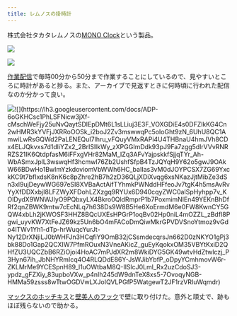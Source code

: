 ```yaml
---
title: レムノスの掛時計
---
```

株式会社タカタレムノスの[MONO Clock](https://www.amazon.co.jp/dp/B004UIT8BK)という製品。

![](https://lh3.googleusercontent.com/docs/ADP-6oG-5U2WG5YisKZuZr2g2x0OXIXwxxxrspM7UjYk4lO1aMIWlXuknfNlZrjmQbxzTxY3CO9SsTki_J8vDyMaQ1MrkXi_B54zT1vjdSe5udOfGcj7Zx0e5ZcJSzM6HM7TZCgLOXjHTF9Yx4uQ95_AieQb_1HPgWAgoq_ffWgIqtH4ezWPM6ie7Ci75Q__wSu5-9QtT92W47p_JVi41kGkknkGtjsK4NbxYcssPa0-Y9OVXd9XvfO0Y2Lda7TG3t04vMaYZvnN2vF6QQVhJjfSqinTvWGZBGaQ4nfcVX1cdBPBfe8j5AcW85oB-lmfMQwE8YAJ6gIfCm9SgWSouZ3H-5p3NJiwGhSJL4_2yzp-ydus9fsrJ5cxtVdiuqccgkGTxrHdCJ1q1MmgFJ0TRMfSZJJWzl1WWTbsybpGn86vTxR1kajW0mQfjbaxTLV8VuA1qbCZoMQEQ2rqm1S_dZRu01uID9uWIFa2N2NNnXUJy78VBGdA4ITyc05y_wX4bgBheWsbPtjS4zFi3vtvxNSesvSdS_lllXy8pdDWaJEKIkRjihVh_JHdYd9f-L0u1nWxNr3LpXd57cCHrEqKrY8fWVNsuuTtoATD3g_0YFRj4Yz7ZqFSRtSTztz4WuFc7pEZVHLe3Y2R9CFMibKKJB09N9n_9PCHuuyL9Xj0OcokNbkJSycL-k3upoGRsefmw_AADpyPUENmFWe9utk8luDGOYpeVG9cA2_-d3tfzAt7eQMG7Rh8yyFDBqnWj-xmet384L9b6kt0msjWMrILLLuXwUFfxBi42dfwPjJ9lHbwKDGCNdJcIjUQfsK6Myg2fZwx9eDhGg7OC5_P6feXydxin-LbKc5SRnw5lQ-wfwJqr1FJ2CLhndGN-YsnF9j3a9kjPFsLzsCIx3DAVQbC2XVTWKx7M5OamMjiTqmIW-0X2Omw_KG1eSn5m387DB9E0Yebnm72rTkJ1pYZUzkUG8--m8tqZHRKbGL6_iQAGOzunA7bZeMP_ZSrM0TiUFFS_xI2_JFpqXdpyvmOmLrOsbj7Q03q9izy9_SQb5wF6wzjv8NqfJH3Cz_TAek_MGOttuyoKjmMvtkLu4D6ibHXlBfGbMcZlE1K02-Uk8935UsR6B2QQFSXyYWA5Qn0tK8nrYOow_zSNThjq6WcVav4yHJV1PC8RFw5SGucnnRVg5Ua99qkJHR5sg0jDB_YpGHChBUWXU0EAwdR3RAaYhh2vioJno_fCpPYjyZxDZ0_Yn9Xd8Hz4TC6)

![](https://lh3.googleusercontent.com/docs/ADP-6oFBwMnw7wI25k60Kjv9oxiQZb_XiBV8C0JjJQQxGkqu6VbQxo9yphGLMOY4FLNVFaCvWmlKaVLjQlOQAXad-ZOR5Se3BzysrpfJOV79jfdpDZe1lrOVjxQSnV-_4bgpR1ZUBYrK1NXZKQwMFpseQ000CCloUcb0zeNg_4QQVB52_jNaO30z968NwbtG3sYXmargwQWMo-Oeoxr7Nr1LFx8tMlEwIgAj6Mwc7GZfkt1tce1Gj-Z_BGo78EW2QQOC9eSSJHvWG_9KI5UHhOVYdyCHAujgUBlgFPiGgVz8ytDTpJczdM3z2FExKkKZhX9sFQxlfAV4yzoFFnzRpRbSeSAv4Qdssfl_P7zMJmC5WCQ2tYkjbpgonMYrVYGsafXg3QSueRiWZLS4gO_UqWZggNGflXlL5m7e9Q1bw9O6z3ksLwHuGudbuikw-Fv9u3U5Km7OR4OPgA-PsfkpKebkK33lBXH6STDYffxHsseZhhKfrth1NIkEFCbk-TaLR6GYUDgqDIYtGvx7OUl5MuCBEDDFOGJwjWsc5m1xNW88R3ImnuWagV-41TsWntv9_D7GaZQJPmj3TZ0OS0J2m2eYRms-ucUtnrLfI9rbqHCEP9bC1GHW6TsDIsv_lXHt3GZV8zhAqdKFuyxGGZzlXpb3LIjked0UyUr2-6JvTjol2G2-yXosmW4uH6Ajc7cv4iAa2WnVwLQIYx8E6DM-c-NDlu05-sL74fXil7oJRcaqdTuD6Nz5hrxm4w65h8GENjCv5PJk8Gc4hq5fj9f4BEePODms2xcGlDMPw5RXy_YI-L02Fo6n-flGrTAuXncEDD8QWp5cNv12M3mHpmWysvqNwE2vs3uaRMY9zWd5BVxFCxQICr9DhT-9KzfCuigZJi8x0wsLktWfSG1FSb2FbEgP0zPzpnh7cYNXz7pHd4aCTWn3Xz5Zf09KDXg1zx7w2sl1QZapSGz09rAN_I48HuGCBLuA39LAEK60-e6HfmUEF6cT4OEhKT5ucraDhnDufLQ2_NHhSUGPUpY0f3PFD0BY8F3DPWWNGGVmtQvWQTsIdaJzrZS6blv8FzgvE6Vq6MRqZxygJzXHseHNPY-3bjGlJwTfM5W8_9kseY8L6Jq104rJU17Ed_6-O0jtRAJe_DAB5k1WdQfXc3AK0SoUMcLzyp-G0PBLHqBA7dsuf9Qd7hHGII7Zsh4b9FStzg6UPjwrWxx5cjZ8GbkidVuc9riiX5VBxOoYZrjnn9p2_TrLr3O_SXhP)

[作業配信](https://www.youtube.com/channel/UC5s-KpSDGzxWPWNv94PnJHw)で毎時00分から50分まで作業することにしているので、見やすいところに時計があると捗る。また、アーカイブで見返すときに何時頃に行われた配信なのか分かって良い。

![](https://lh3.googleusercontent.com/docs/ADP-6oFL64tA-2229qhjP4wMgqh6FFQ079Md8MPizZGVNK5IaQ8HLHekNb0CWY7lYe8di0Gpo-kobBbqQyZ0kQBznnUshTBnvPWaSPMBwuIMqq_7iVVxEGUDPNayX364Zi2yhK2VZ5DswdMnD1eE60oioO9uNy8Oql7dagb6QZziiMNTQTSvob78mS_8YBO2cIPwxh9IOzRmzDke62RffDuv5YvWY0r8JgIsi_V3VH6PTLK4WKeHfHuhVbU0YtImAgiZ38mzsiqjHJrDM4qGu2fCF0ptJptD68RbcOA-RPkFQlMdm9ps6dKOHKw5FzwLm33WfjrRDK81-k3WLJZ3NxOQP68Abg9_ZXLCUIAxUWmAE89j3Dc6eDOfbI0MI4blCmlij1GR7BpA7ndotKOd8DAWaqjpuifhf1W-SrPStGkIqMuSgZsW67N2nlccV5Tm7vDRaboUoD4AOmjAPIu0YbBnsd8YaIMOmuEFixW1MR_zCNlEI6jTQC6A9AFNNif7kSu9mQqKaRJRKqK68tzXJhIRNUQCiTNj78xrmFpbE5ZgAmmaXvIWxV_AJpvUUwZPXIh_KDpLiVP_rcdjtjClokscHluBkZtGqH4F6IdxrVbcOmd9GYEFXMDp4M6LjT3ur2cvYofGeWC9AUDs0esLF7FqD-dbN2wm3suZ1vzngauAhJKluA9L3ALinv2PMLMtks6AdquAwJpK3bV3zeaGmsaUhLUDq1USjSvC_HV9oncqWzaRso5QW5NzGiZZ3NVahlTs0sSQMcbzEgcKTM_HbAUdFTtyAWxfKXH1d0DgqLGQdoc4O3fpmj791LOGb4uTNtt8-dcp2Geqs5zIymHjCUQxR8LGyqZQC-hpHMvmggvTbuSSU7X5DMk5oETwpOMGOtMERXq-0yRDmsAE-T-ASRAcQXuUoZ2C2QVmFCjqxNIdrOF0K7evXzbpz3057MF0Zgp--GbijNTigMa81uIAB5v37aIj2nepLN5Qheux3M65AxjAiVukP2Q8cCNup6NQ0j1JC9IH3-lAyn0F-_yiSCO6E7oMPl0Ip3Cfou5D7EV80BxGfEGxOb-qzIzemmCoPbn8orjYSCRVc2bZr0je5rjIPp7h1FxL6iRBtJRbGVO4ivFq42rD1xkxQMOCjIhfAszkAdiI1R_QQaeZpRGFaVY_dfBOrEZUtFKAhYnJrJF_U87jRM800WtZHLsZDNZSOHILOOtgfGNSbphvtww4EgEgvI4X4bmF2WxI31G_I3uPBmNAq5I_)![](https://lh3.googleusercontent.com/docs/ADP-6oGKHCsc1PhLSFNicw3jXf-cMschWeFjy25uNvQaytSDlEpDMt6L1sLLiuj3E3F_VOXGDiE4s0DFZlkKG4Cn2wHMR3kYVFjJXRRoOOSk_i2boJ2Zv3mswwqPc5oIoGht9zN_6UhU8QC1AmwiLwRsGQWd2PaLENEQuI7lhru_vFQuyVMxRAPi4U4THBnaU4hmJVh8CDx4ELJQkvxs7d1dliYZx2_2BrISllkWy_zXPGGImDdk93pJ9Fa7zgg5dlrVVvRNRRZS21IK6QtdpfasM6iFFxgVHr82MaM_IZq3AFvYajpskkfSjjqTYr_Ah-WbASmxJplL3wswqHf3hcmwl76Zb2UshfSfpB4TzJQYqH9Y62o5gwJ9OAkW66BDwHo1BwImYzkdoviomVbWWh6HC_baIIas3vM0dJOYPCSX7ZG69YxckKC9t7bfIxdsK8nK6c8pZhre2hB7h2zD36QLjXDiXvqg6xsNKazJjtMibZe3dSn3xl9ujDeywWG697eSI8XVBaActAifTYhmkPWNddHFfeoJv7tgK4h5msAvRvYyXfDDXxbjI8LFZWyXFDohLZXzgq9RYUx6D940cqyZWC0aISpHyhpp7v_KOlDydX9WNWJIyO9PQbxyLX4Bkro0QldRmprP1b7PoxmimNlEn49YEKnBhDfRf2qnZBWK9mtw7cEcNLq7h638Ds9W8B5He6XoErmdM6e0FW8KwnCY5GQW4xbLh2jKWOSF3HHZ8BQcUXEsHPGrP1oqBv02Hp0niL4mOZZL_zBdfI8Pgwi_uyvKW7XtFeJZ69kz5Un6bO4mFACoDmQiwMkrGPVDVSnoYtmoz9vGdo4lTWv1Yh1-dTp-hrWuqcYurJt-Ny12DrXNjiLJ0bWHFJn3HCqfiY9OmB32jCSsmdecqrsJn662D0zNKYO1gPj3bk88Do1Gap2QCXIW7PfmROuxN3VneAKicZ_guEyKqokxOM35VBYtKxiD2QHfZU3UQCZbB6RZiOjoi4HoAC7mPJdXR2m8WkiDYG5GK49wtvHdZtwlczj_P3Hyn67ih_JbNHYRmIcq4O4RLQDdE86Y-JsWJibYbfP_oDpyYCmhmovW6r-ZKLMrMe9YCESpnH89_l1uOWtbaM8Q-IlSlcJ0Lml_Rx2uzCdoSJ3-ypdz_gFZXiy_83upboVXw_p4nIh245dW9dnTeX8xs5-7OvoqyNGB-HMMa59zsss8wTtwOGDVwLXJoIQVLPGfP5WatgewT2JF1rzVRIuWqmdr)

[マックスのホッチキス](https://www.amazon.co.jp/dp/B000O9WRWG)と[壁美人のフック](https://www.amazon.co.jp/dp/B00CU78TDG)で壁に取り付けた。意外と頑丈で、跡もほぼ残らないので助かる。
